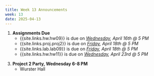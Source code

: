```yaml
---
title: Week 13 Announcements
week: 13
date: 2025-04-13
---
```


1. **Assignments Due**
    * {{site.links.hw.hw09}} is due on *<u>Wednesday</u>, April 16th @ 5 PM*
    * {{site.links.proj.proj2}} is due on *<u>Friday</u>, April 18th @ 5 PM*
    * {{site.links.lab.lab09}} is due on *<u>Friday</u>, April 18th @ 5 PM*
    * {{site.links.hw.hw11}} is due on *<u>Wednesday</u>, April 23rd @ 5 PM*
<!-- 2. [**HW 08, Lab 08 Scores Released**](https://edstem.org/us/courses/64093/discussion/5678115) -->
3. **Project 2 Party, Wednesday 6-8 PM**
    * Wurster Hall
